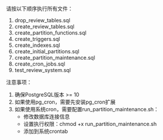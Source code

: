 请按以下顺序执行所有文件：

1. drop_review_tables.sql
2. create_review_tables.sql
3. create_partition_functions.sql
4. create_triggers.sql
5. create_indexes.sql
6. create_initial_partitions.sql
7. create_partition_maintenance.sql
8. create_cron_jobs.sql
9. test_review_system.sql

注意事项：
1. 确保PostgreSQL版本 >= 10
2. 如果使用pg_cron，需要先安装pg_cron扩展
3. 如果使用系统cron，需要配置run_partition_maintenance.sh：
   - 修改数据库连接信息
   - 设置执行权限：chmod +x run_partition_maintenance.sh
   - 添加到系统crontab